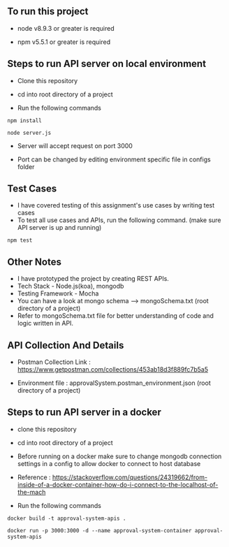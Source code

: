## To run this project 

- node v8.9.3 or greater is required 

- npm v5.5.1 or greater is required 


## Steps to run API server  on local environment

- Clone this repository

- cd into root directory of a project

- Run the following commands

```no-highlight 
npm install
```

```no-highlight 
node server.js
```

- Server will accept request on port 3000

- Port can be changed by editing environment specific file in configs folder


## Test Cases

- I have covered testing of this assignment's use cases by writing test cases
- To test all use cases and APIs, run the following command. (make sure API server is up and running)
```no-highlight 
npm test
```

## Other Notes

- I have prototyped the project by creating REST APIs.
- Tech Stack - Node.js(koa), mongodb
- Testing Framework - Mocha
- You can have a look at mongo schema --> mongoSchema.txt (root directory of a project)
- Refer to mongoSchema.txt file for better understanding of code and logic written in API.


## API Collection And Details

- Postman Collection Link : https://www.getpostman.com/collections/453ab18d3f889fc7b5a5

- Environment file : approvalSystem.postman_environment.json (root directory of a project)


## Steps to run API server in a docker

- clone this repository

- cd into root directory of a project

- Before running on a docker make sure to change mongodb connection settings in a config to allow docker to connect to host database
- Reference :  https://stackoverflow.com/questions/24319662/from-inside-of-a-docker-container-how-do-i-connect-to-the-localhost-of-the-mach

- Run the following commands

```no-highlight 
docker build -t approval-system-apis .
```

```no-highlight 
docker run -p 3000:3000 -d --name approval-system-container approval-system-apis
```